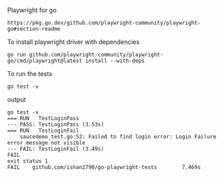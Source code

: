 Playwright for go
```
https://pkg.go.dev/github.com/playwright-community/playwright-go#section-readme
```

To install playwright driver with dependencies
```
go run github.com/playwright-community/playwright-go/cmd/playwright@latest install --with-deps
```

To run the tests
```
go test -v 
```

output
```
go test -v
=== RUN   TestLoginPass
--- PASS: TestLoginPass (3.53s)
=== RUN   TestLoginFail
    saucedemo_test.go:52: Failed to find login error: Login Failure error message not visible
--- FAIL: TestLoginFail (3.49s)
FAIL
exit status 1
FAIL    github.com/ishan2790/go-playwright-tests        7.469s
```
